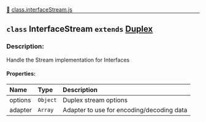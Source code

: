 <div class="mb-0">
    🔗 <a class="source-code" target="_blank"
        href="https://github.com/OpenHausIO/backend/blob/dev&#x2F;components&#x2F;devices&#x2F;class.interfaceStream.js">class.interfaceStream.js</a>
</div>
<hr style="margin: 0 !important" />

<!-- CLASS -->

<!-- GENERAL -->
## `class` InterfaceStream  `extends`  [Duplex](https://nodejs.org/dist/latest-v16.x/docs/api/stream.html#class-streamduplex)  
### Description:

Handle the Stream implementation for Interfaces

<!-- GENERAL -->

<!-- PARAMETER -->
<!-- PARAMETER -->

<!-- PROPERTIES -->
#### Properties:
| Name | Type | Description |
| :---- | :-------- | :----------- |
| options | `Object` | Duplex stream options |
| adapter | `Array` | Adapter to use for encoding/decoding data |
<!-- PROPERTIES -->

<!-- EVENTS -->
<!-- EVENTS -->

<!-- EXAMPLES -->
<!-- EXAMPLES -->

<!-- LINKS -->
<!-- LINKS -->

<!-- CLASS -->



<!-- METHODS -->
<!-- METHODS -->



<!-- DESCRIPTION -->
<!-- DESCRIPTION -->